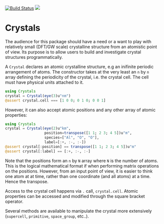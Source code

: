 [![Build Status](https://travis-ci.org/mdavezac/Crystals.jl.svg?branch=master)](https://travis-ci.org/mdavezac/Crystals.jl)
[![](https://img.shields.io/badge/docs-stable-blue.svg)](https://mdavezac.github.io/Crystals.jl/latest)

# Crystals

The audience for this package should have a need or a want to play with relatively small
(DFT/GW scale) crystalline structure from an atomistic point of view. Its purpose is to
allow users to build and investigate crystal structures programmatically.

A `Crystal` declares an atomic crystalline structure, e.g an inifinite periodic
arrangement of atoms. The constructor takes at the very least an `n` by `n` array defining
the periodicity of the crystal, i.e. the crystal cell. The cell must have physical units
attached to it.

```julia
using Crystals
crystal = Crystal(eye(3)u"nm")
@assert crystal.cell === [1 0 0; 0 1 0; 0 0 1]
```

However, it can also accept atomic positions and any other array of atomic
properties:

```julia
using Crystals
crystal = Crystal(eye(2)u"km",
                  position=transpose([1 1; 2 3; 4 5])u"m",
                  species=["Al", "O", "O"],
                  label=[:+, :-, :-])
@assert crystal[:position] == transpose([1 1; 2 3; 4 5])u"m"
@assert crystal[:label] == [:+, :-, :-]
```

Note that the positions form an `n` by `N` array where `N` is the number of atoms. This is
the logical mathematical format if when performing matrix operations on the positions.
However, from an input point of view, it is easier to think one atom at at time, rather than
one coordinate (and all atoms) at a time. Hence the transpose.

Access to the crystal cell happens via `.` call, `crystal.cell`. Atomic properties can be
accessed and modified through the square bracket operator.

Several methods are available to manipulate the crystal more extensively (`supercell`,
`primitive`, `space_group`, etc..).
